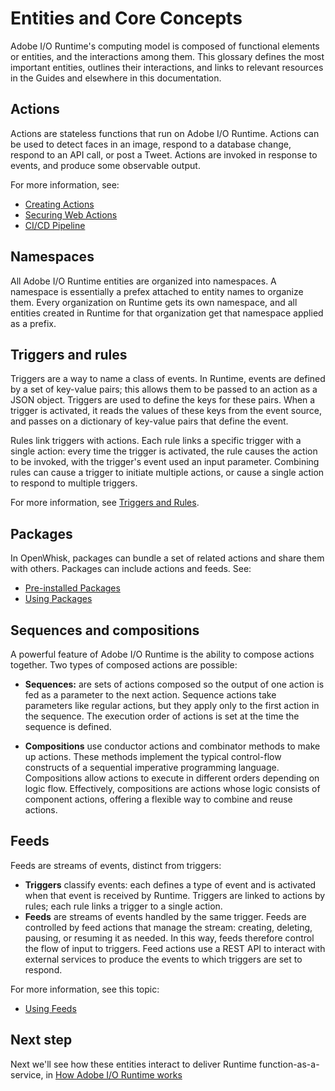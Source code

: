 # Entities and Core Concepts

Adobe I/O Runtime's computing model is composed of functional elements or entities, and the interactions among them. This glossary defines the most important entities, outlines their interactions, and links to relevant resources in the Guides and elsewhere in this documentation.

## Actions

Actions are stateless functions that run on Adobe I/O Runtime. Actions can be used to detect faces in an image, respond to a database change, respond to an API call, or post a Tweet. Actions are invoked in response to events, and produce some observable output.

For more information, see:

- [Creating Actions](../../guides/runtime_guides/creating_actions.md)
- [Securing Web Actions](../../guides/runtime_guides/securing_web_actions.md)
- [CI/CD Pipeline](../../guides/runtime_guides/ci-cd_pipeline.md)

## Namespaces

All Adobe I/O Runtime entities are organized into namespaces. A namespace is essentially a prefex attached to entity names to organize them. Every organization on Runtime gets its own namespace, and all entities created in Runtime for that organization get that namespace applied as a prefix. 

## Triggers and rules

Triggers are a way to name a class of events. In Runtime, events are defined by a set of key-value pairs; this allows them to be passed to an action as a JSON object. Triggers are used to define the keys for these pairs. When a trigger is activated, it reads the values of these keys from the event source, and passes on a dictionary of key-value pairs that define the event.

Rules link triggers with actions. Each rule links a specific trigger with a single action: every time the trigger is activated, the rule causes the action to be invoked, with the trigger's event used an input parameter. Combining rules can cause a trigger to initiate multiple actions, or cause a single action to respond to multiple triggers.

For more information, see [Triggers and Rules](../../guides/runtime_guides/reference_docs/triggersrules.md).

## Packages

In OpenWhisk, packages can bundle a set of related actions and share them with others. Packages can include actions and feeds. See:

- [Pre-installed Packages](../../guides/runtime_guides/reference_docs/prepackages.md)
- [Using Packages](../../guides/runtime_guides/reference_docs/packages.md)

## Sequences and compositions

A powerful feature of Adobe I/O Runtime is the ability to compose actions together. Two types of composed actions are possible:

- **Sequences:** are sets of actions composed so the output of one action is fed as a parameter to the next action. Sequence actions take parameters like regular actions, but they apply only to the first action in the sequence. The execution order of actions is set at the time the sequence is defined.

- **Compositions** use conductor actions and combinator methods to make up actions. These methods implement the typical control-flow constructs of a sequential imperative programming language. Compositions allow actions to execute in different orders depending on logic flow. Effectively, compositions are actions whose logic consists of component actions, offering a flexible way to combine and reuse actions.

## Feeds

Feeds are streams of events, distinct from triggers:

* **Triggers** classify events: each defines a type of event and is activated when that event is received by Runtime. Triggers are linked to actions by rules; each rule links a trigger to a single action.
* **Feeds** are streams of events handled by the same trigger. Feeds are controlled by feed actions that manage the stream: creating, deleting, pausing, or resuming it as needed. In this way, feeds therefore control the flow of input to triggers. Feed actions use a REST API to interact with external services to produce the events to which triggers are set to respond.

For more information, see this topic: 

- [Using Feeds](../../guides/runtime_guides/reference_docs/feeds.md)

## Next step

Next we'll see how these entities interact to deliver Runtime function-as-a-service, in [How Adobe I/O Runtime works](how_runtime_works.md)